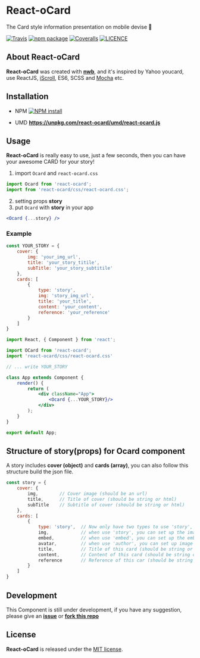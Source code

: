 # React-oCard

The Card style information presentation on mobile devise :iphone:

[![Travis][build-badge]][build]
[![npm package][npm-badge]][npm]
[![Coveralls][coveralls-badge]][coveralls]
[![LICENCE][licence-image]][licence-url]

[build-badge]: https://travis-ci.org/GeorgioWan/react-ocard.svg?branch=master
[build]: https://travis-ci.org/GeorgioWan/react-ocard

[npm-badge]: https://img.shields.io/npm/v/react-ocard.svg
[npm]: https://www.npmjs.com/package/react-ocard

[coveralls-badge]: https://coveralls.io/repos/github/GeorgioWan/react-ocard/badge.svg?branch=master
[coveralls]: https://coveralls.io/github/GeorgioWan/react-ocard?branch=master

[licence-image]: https://img.shields.io/npm/l/react-ocard.svg
[licence-url]: https://github.com/GeorgioWan/react-ocard/blob/master/LICENSE

## About React-oCard

**React-oCard** was created with [**nwb**](https://github.com/insin/nwb), and it's inspired by Yahoo youcard, use ReactJS, [iScroll](https://github.com/cubiq/iscroll), ES6, SCSS and [Mocha](https://github.com/mochajs/mocha) etc.

## Installation

- NPM
[![NPM install](https://nodei.co/npm/react-ocard.png)](https://www.npmjs.com/package/react-ocard)

- UMD
**https://unpkg.com/react-ocard/umd/react-ocard.js**

## Usage

**React-oCard** is really easy to use, just a few seconds, then you can have your awesome CARD for your story!

1. import `Ocard` and `react-ocard.css`

```jsx
import Ocard from 'react-ocard';
import from 'react-ocard/css/react-ocard.css';
```

2. setting props **story**
3. put `Ocard` with **story** in your app

```jsx
<Ocard {...story} />
```

### Example

```jsx
const YOUR_STORY = {
    cover: {
        img: 'your_img_url',
        title: 'your_story_titile',
        subTitle: 'your_story_subtitile'
    },
    cards: [
        {
            type: 'story',
            img: 'story_img_url',
            title: 'your_title',
            content: 'your_content',
            reference: 'your_reference'
        }
    ]
}
```

```jsx
import React, { Component } from 'react';

import OCard from 'react-ocard';
import 'react-ocard/css/react-ocard.css'

// ... write YOUR_STORY

class App extends Component {
    render() {
        return (
            <div className="App">
                <Ocard {...YOUR_STORY}/>
            </div>
        );
    }
}

export default App;
```

## Structure of story(props) for **Ocard** component

A story includes **cover (object)** and **cards (array)**, you can also follow this structure build the json file.

```jsx
const story = {
    cover: {
        img,        // Cover image (should be an url)
        title,      // Title of cover (should be string or html)
        subTitle    // Subtitle of cover (should be string or html)
    },
    cards: [
        {
            type: 'story',  // Now only have two types to use 'story', 'author' and 'embed'
            img,            // when use 'story', you can set up the image (should be an url)
            embed,          // when use 'embed', you can set up the embed (should be an iframe tag, ex. youtube video)
            avatar,         // when use 'author', you can set up image and avatar (should be an url)
            title,          // Title of this card (should be string or html)
            content,        // Content of this card (should be string or html)
            reference       // Reference of this car (should be string or html, and ref can be empty)
        }
    ]
}
```

## Development

This Component is still under development, if you have any suggestion, please give an [**issue**](https://github.com/GeorgioWan/react-ocard/issues) or [**fork this repo**](https://github.com/GeorgioWan/react-ocard#fork-destination-box)

## License

**React-oCard** is released under the [MIT license](https://github.com/GeorgioWan/react-ocard/blob/master/LICENSE).